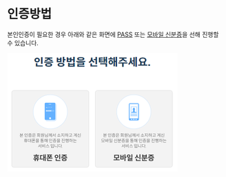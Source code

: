 # 인증방법

본인인증이 필요한 경우 아래와 같은 화면에 [PASS](pass.md) 또는 [모바일 신분증](undefined.md)을 선해 진행할 수 있습니다.

![](../../../.gitbook/assets/image.png)
